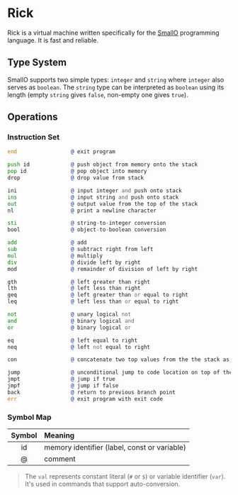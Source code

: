 # Rick

Rick is a virtual machine written specifically for the [SmallO] programming
language. It is fast and reliable.

[SmallO]: https://github.com/sharpvik/SmallO



## Type System

SmallO supports two simple types: `integer` and `string` where `integer` also
serves as `boolean`. The `string` type can be interpreted as `boolean` using its
length (empty `string` gives `false`, non-empty one gives `true`).



## Operations

### Instruction Set

```asm
end                 @ exit program

push id             @ push object from memory onto the stack
pop id              @ pop object into memory
drop                @ drop value from stack

ini                 @ input integer and push onto stack
ins                 @ input string and push onto stack
out                 @ output value from the top of the stack
nl                  @ print a newline character

sti                 @ string-to-integer conversion
bool                @ object-to-boolean conversion

add                 @ add
sub                 @ subtract right from left
mul                 @ multiply
div                 @ divide left by right
mod                 @ remainder of division of left by right

gth                 @ left greater than right
lth                 @ left less than right
geq                 @ left greater than or equal to right
leq                 @ left less than or equal to right

not                 @ unary logical not
and                 @ binary logical and
or                  @ binary logical or

eq                  @ left equal to right
neq                 @ left not equal to right

con                 @ concatenate two top values from the the stack as strings

jump                @ unconditional jump to code location on top of the stack
jmpt                @ jump if true
jmpf                @ jump if false
back                @ return to previous branch point
err                 @ exit program with exit code
```


### Symbol Map

| Symbol | Meaning                                      |
|:------:|:---------------------------------------------|
| id     | memory identifier (label, const or variable) |
| @      | comment                                      |

> The `val` represents constant literal (`#` or `$`) or variable identifier
> (`var`). It's used in commands that support auto-conversion.
